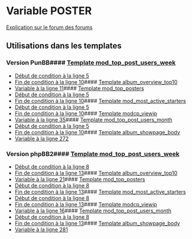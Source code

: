 # Variable POSTER
[Explication sur le forum des forums](http://forum.forumactif.com/t294113-listing-des-variables#POSTER)
## Utilisations dans les templates
### Version PunBB#### [Template mod_top_post_users_week](punbb/mod_top_post_users_week.md)
* [Début de condition à la ligne 5](../punbb/mod_top_post_users_week.tpl#L5)
* [Fin de condition à la ligne 10](../punbb/mod_top_post_users_week.tpl#L10)#### [Template album_overview_top10](punbb/album_overview_top10.md)
* [Variable à la ligne 11](../punbb/album_overview_top10.tpl#L11)#### [Template mod_top_posters](punbb/mod_top_posters.md)
* [Début de condition à la ligne 5](../punbb/mod_top_posters.tpl#L5)
* [Fin de condition à la ligne 10](../punbb/mod_top_posters.tpl#L10)#### [Template mod_most_active_starters](punbb/mod_most_active_starters.md)
* [Début de condition à la ligne 5](../punbb/mod_most_active_starters.tpl#L5)
* [Fin de condition à la ligne 10](../punbb/mod_most_active_starters.tpl#L10)#### [Template modcp_viewip](punbb/modcp_viewip.md)
* [Variable à la ligne 35](../punbb/modcp_viewip.tpl#L35)#### [Template mod_top_post_users_month](punbb/mod_top_post_users_month.md)
* [Début de condition à la ligne 5](../punbb/mod_top_post_users_month.tpl#L5)
* [Fin de condition à la ligne 10](../punbb/mod_top_post_users_month.tpl#L10)#### [Template album_showpage_body](punbb/album_showpage_body.md)
* [Variable à la ligne 272](../punbb/album_showpage_body.tpl#L272)
### Version phpBB2#### [Template mod_top_post_users_week](subsilver/mod_top_post_users_week.md)
* [Début de condition à la ligne 8](../subsilver/mod_top_post_users_week.tpl#L8)
* [Fin de condition à la ligne 13](../subsilver/mod_top_post_users_week.tpl#L13)#### [Template album_overview_top10](subsilver/album_overview_top10.md)
* [Variable à la ligne 21](../subsilver/album_overview_top10.tpl#L21)#### [Template mod_top_posters](subsilver/mod_top_posters.md)
* [Début de condition à la ligne 8](../subsilver/mod_top_posters.tpl#L8)
* [Fin de condition à la ligne 13](../subsilver/mod_top_posters.tpl#L13)#### [Template mod_most_active_starters](subsilver/mod_most_active_starters.md)
* [Début de condition à la ligne 8](../subsilver/mod_most_active_starters.tpl#L8)
* [Fin de condition à la ligne 13](../subsilver/mod_most_active_starters.tpl#L13)#### [Template modcp_viewip](subsilver/modcp_viewip.md)
* [Variable à la ligne 16](../subsilver/modcp_viewip.tpl#L16)#### [Template mod_top_post_users_month](subsilver/mod_top_post_users_month.md)
* [Début de condition à la ligne 8](../subsilver/mod_top_post_users_month.tpl#L8)
* [Fin de condition à la ligne 13](../subsilver/mod_top_post_users_month.tpl#L13)#### [Template album_showpage_body](subsilver/album_showpage_body.md)
* [Variable à la ligne 281](../subsilver/album_showpage_body.tpl#L281)